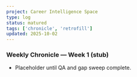 ```yaml
---
project: Career Intelligence Space
type: log
status: matured
tags: ['chronicle', 'retrofill']
updated: 2025-10-02
---
```

### Weekly Chronicle — Week 1 (stub)
- Placeholder until QA and gap sweep complete.

